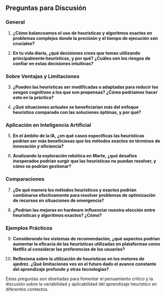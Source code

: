 ## Preguntas para Discusión

### General

1. **¿Cómo balanceamos el uso de heurísticas y algoritmos exactos en problemas complejos donde la precisión y el tiempo de ejecución son cruciales?**

2. **En tu vida diaria, ¿qué decisiones crees que tomas utilizando principalmente heurísticas, y por qué? ¿Cuáles son los riesgos de confiar en estas decisiones intuitivas?**

### Sobre Ventajas y Limitaciones

3. **¿Pueden las heurísticas ser modificadas o adaptadas para reducir los sesgos cognitivos a los que son propensas? ¿Cómo podríamos hacer esto en la práctica?**

4. **¿Qué situaciones actuales se beneficiarían más del enfoque heurístico comparado con las soluciones óptimas, y por qué?**

### Aplicación en Inteligencia Artificial

5. **En el ámbito de la IA, ¿en qué casos específicas las heurísticas podrían ser más beneficiosas que los métodos exactos en términos de innovación y eficiencia?**

6. **Analizando la exploración robótica en Marte, ¿qué desafíos inesperados podrían surgir que las heurísticas no puedan resolver, y cómo se podrían gestionar?**

### Comparaciones

7. **¿De qué manera los métodos heurísticos y exactos podrían combinarse efectivamente para resolver problemas de optimización de recursos en situaciones de emergencia?**

8. **¿Podrían las mejoras en hardware influenciar nuestra elección entre heurísticas y algoritmos exactos? ¿Cómo?**

### Ejemplos Prácticos

9. **Considerando los sistemas de recomendación, ¿qué aspectos podrían aumentar la eficacia de las heurísticas utilizadas en plataformas como Netflix al considerar las preferencias de los usuarios?**

10. **Reflexiona sobre la utilización de heurísticas en los motores de ajedrez. ¿Qué limitaciones ves en el futuro dado el avance constante del aprendizaje profundo y otras tecnologías?**

Estas preguntas son diseñadas para fomentar el pensamiento crítico y la discusión sobre la variabilidad y aplicabilidad del aprendizaje heurístico en diferentes contextos.